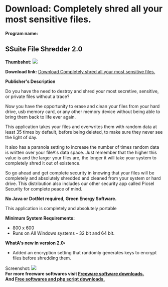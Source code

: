 # Download: Completely shred all your most sensitive files.

**Program name:**

## SSuite File Shredder 2.0

  
**Thumbshot:** ![](http://www.freewarefiles.com/screenshot/ssuitefileshredder_md.jpg)   
  
**Download link:** [Download Completely shred all your most sensitive files.](http://freesoftwares.boysofts.com/SSuite-File-Shredder_program_90494.html)  
  


**Publisher's Description**  
  


Do you have the need to destroy and shred your most secretive, sensitive, or private files without a trace? 

Now you have the opportunity to erase and clean your files from your hard drive, usb memory card, or any other memory device without being able to bring them back to life ever again.

This application takes your files and overwrites them with random data at least 35 times by default, before being deleted, to make sure they never see the light of day.

It also has a paranoia setting to increase the number of times random data is written over your fileA's data space. Just remember that the higher this value is and the larger your files are, the longer it will take your system to completely shred it out of existence.

So go ahead and get complete security in knowing that your files will be completely and absolutely shredded and cleaned from your system or hard drive. This distribution also includes our other security app called Picsel Security for complete peace of mind.

**No Java or DotNet required, Green Energy Software.**

This application is completely and absolutely portable

**Minimum System Requirements:**

  * 800 x 600 
  * Runs on All Windows systems - 32 bit and 64 bit. 

**WhatA's new in version 2.0:**

  * Added an encryption setting that randomly generates keys to encrypt files before shredding them. 

  
  
Screenshot: ![](http://www.freewarefiles.com/screenshot/ssuitefileshredder.jpg)   
**For more freeware softwares visit [Freeware software downloads.](http://freesoftwares.boysofts.com/)**   
**And [Free softwares and php script downloads.](http://www.boysofts.com/)**
